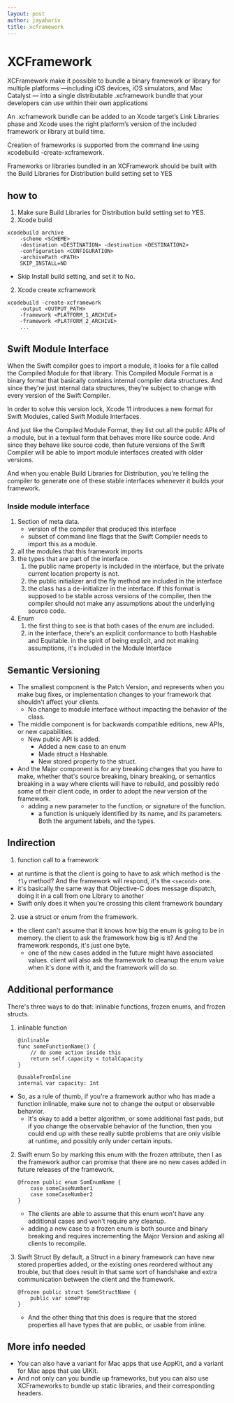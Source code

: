```yaml
---
layout: post
author: jayahariv
title: xcframework
---
```


# XCFramework
XCFramework make it possible to bundle a binary framework or library for multiple platforms —including iOS devices, iOS simulators, and Mac Catalyst — into a single distributable .xcframework bundle that your developers can use within their own applications

An .xcframework bundle can be added to an Xcode target’s Link Libraries phase and Xcode uses the right platform’s version of the included framework or library at build time.

Creation of frameworks is supported from the command line using xcodebuild -create-xcframework.

Frameworks or libraries bundled in an XCFramework should be built with the Build Libraries for Distribution build setting set to YES

## how to

1. Make sure Build Libraries for Distribution build setting set to YES.
2. Xcode build
```
xcodebuild archive
	-scheme <SCHEME>
	-destination <DESTINATION> -destination <DESTINATION2>
	-configuration <CONFIGURATION>
	-archivePath <PATH>
	SKIP_INSTALL=NO
```
  * Skip Install build setting, and set it to No.

2. Xcode create xcframework
```
xcodebuild -create-xcframework
	-output <OUTPUT_PATH>
	-framework <PLATFORM_1_ARCHIVE>
	-framework <PLATFORM_2_ARCHIVE>
	...
```

## Swift Module Interface

When the Swift compiler goes to import a module, it looks for a file called the Compiled Module for that library. This Compiled Module Format is a binary format that basically contains internal compiler data structures. And since they're just internal data structures, they're subject to change with every version of the Swift Compiler.

In order to solve this version lock, Xcode 11 introduces a new format for Swift Modules, called Swift Module Interfaces.

And just like the Compiled Module Format, they list out all the public APIs of a module, but in a textual form that behaves more like source code.
And since they behave like source code, then future versions of the Swift Compiler will be able to import module interfaces created with older versions.

 And when you enable Build Libraries for Distribution, you're telling the compiler to generate one of these stable interfaces whenever it builds your framework.

### Inside module interface
1. Section of meta data.
	* version of the compiler that produced this interface
	* subset of command line flags that the Swift Compiler needs to import this as a module.
2. all the modules that this framework imports
3. the types that are part of the interface.
	1. the public name property is included in the interface, but the private current location property is not.
	2. the public initializer and the fly method are included in the interface
	3. the class has a de-initializer in the interface. If this format is supposed to be stable across versions of the compiler, then the compiler should not make any assumptions about the underlying source code.
4. Enum
	1. the first thing to see is that both cases of the enum are included.
	2. in the interface, there's an explicit conformance to both Hashable and Equitable. in the spirit of being explicit, and not making assumptions, it's included in the Module Interface

## Semantic Versioning
- The smallest component is the Patch Version, and represents when you make bug fixes, or implementation changes to your framework that shouldn't affect your clients.
  - No change to module interface without impacting the behavior of the class.
- The middle component is for backwards compatible editions, new APIs, or new capabilities.
  - New public API is added.
	- Added a new case to an enum
	- Made struct a Hashable.
	- New stored property to the struct.
- And the Major component is for any breaking changes that you have to make, whether that's source breaking, binary breaking, or semantics breaking in a way where clients will have to rebuild, and possibly redo some of their client code, in order to adopt the new version of the framework.
  - adding a new parameter to the function, or signature of the function.
	- a function is uniquely identified by its name, and its parameters. Both the argument labels, and the types.

## Indirection
1. function call to a framework
  - at runtime is that the client is going to have to ask which method is the `fly` method? And the framework will respond, it's the `<second>` one.
  - it's basically the same way that Objective-C does message dispatch, doing it in a call from one Library to another
  - Swift only does it when you're crossing this client framework boundary
2. use a struct or enum from the framework.
  - the client can't assume that it knows how big the enum is going to be in memory. the client to ask the framework how big is it? And the framework responds, it's just one byte.
	- one of the new cases added in the future might have associated values. client will also ask the framework to cleanup the enum value when it's done with it, and the framework will do so.

## Additional performance
There's three ways to do that: inlinable functions, frozen enums, and frozen structs.
1. inlinable function
	```
	@inlinable
	func someFunctionName() {
		// do some action inside this
		return self.capacity < totalCapacity
	}

	@usableFromInline
	internal var capacity: Int
	```

  - So, as a rule of thumb, if you're a framework author who has made a function inlinable, make sure not to change the output or observable behavior.
	- It's okay to add a better algorithm, or some additional fast pads, but if you change the observable behavior of the function, then you could end up with these really subtle problems that are only visible at runtime, and possibly only under certain inputs.
2. Swift enum
	 So by marking this enum with the frozen attribute, then I as the framework author can promise that there are no new cases added in future releases of the framework.
	 ```
	 @frozen public enum SomEnumName {
		 case someCaseNumber1
		 case someCaseNumber2
	 }
	 ```
	 - The clients are able to assume that this enum won't have any additional cases and won't require any cleanup.
	 - adding a new case to a frozen enum is both source and binary breaking and requires incrementing the Major Version and asking all clients to recompile.

3. Swift Struct
  By default, a Struct in a binary framework can have new stored properties added, or the existing ones reordered without any trouble, but that does result in that same sort of handshake and extra communication between the client and the framework.
	```
	@frozen public struct SomeStructName {
		public var someProp
	}
	```
	-  And the other thing that this does is require that the stored properties all have types that are public, or usable from inline.


## More info needed
* You can also have a variant for Mac apps that use AppKit, and a variant for Mac apps that use UIKit.
* And not only can you bundle up frameworks, but you can also use XCFrameworks to bundle up static libraries, and their corresponding headers.
